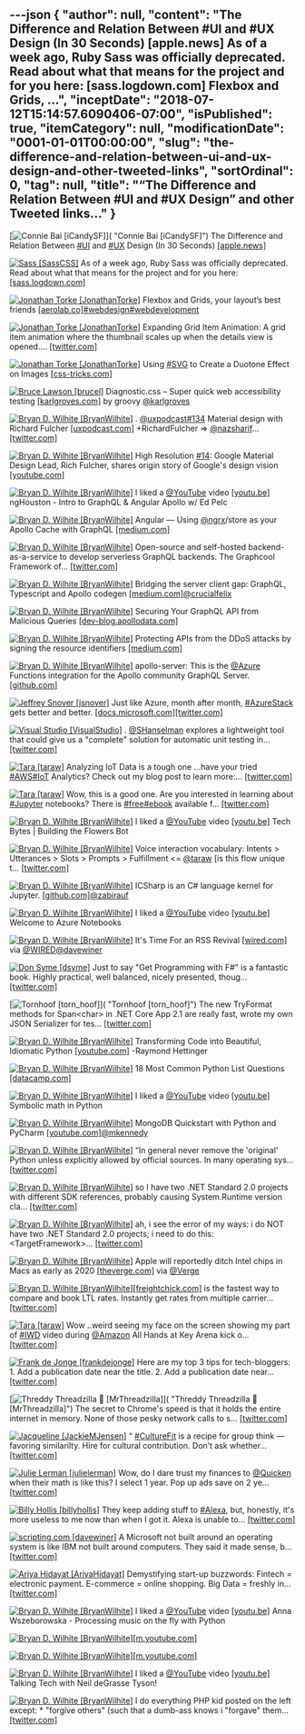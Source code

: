 ---json
{
  "author": null,
  "content": "The Difference and Relation Between     #UI and     #UX Design (In 30 Seconds)     [apple.news] As of a week ago, Ruby Sass was officially deprecated. Read about what that means for the project and for you here:     [sass.logdown.com] Flexbox and Grids, ...",
  "inceptDate": "2018-07-12T15:14:57.6090406-07:00",
  "isPublished": true,
  "itemCategory": null,
  "modificationDate": "0001-01-01T00:00:00",
  "slug": "the-difference-and-relation-between-ui-and-ux-design-and-other-tweeted-links",
  "sortOrdinal": 0,
  "tag": null,
  "title": "“The Difference and Relation Between #UI and #UX Design” and other Tweeted links…"
}
---

[<img alt="Connie Bai [iCandySF]" src="https://songhay.blob.core.windows.net/shared-social-twitter/iCandySF.jpg">]( "Connie Bai [iCandySF]") The Difference and Relation Between [#UI](http://twitter.com/search?q=%23UI) and [#UX](http://twitter.com/search?q=%23UX) Design (In 30 Seconds) [[apple.news]](https://apple.news/AEqspIlQ0M_ShDTZ5mqal3A)

[<img alt="Sass [SassCSS]" src="https://songhay.blob.core.windows.net/shared-social-twitter/SassCSS.jpg">](http://t.co/0BPxcZJDXM "Sass [SassCSS]") As of a week ago, Ruby Sass was officially deprecated. Read about what that means for the project and for you here: [[sass.logdown.com]](http://sass.logdown.com/posts/7081811)

[<img alt="Jonathan Torke [JonathanTorke]" src="https://songhay.blob.core.windows.net/shared-social-twitter/JonathanTorke.jpg">](https://t.co/AqIi91NbiM "Jonathan Torke [JonathanTorke]") Flexbox and Grids, your layout’s best friends [[aerolab.co]](https://aerolab.co/blog/flexbox-grids/)[#webdesign](http://twitter.com/search?q=%23webdesign)[#webdevelopment](http://twitter.com/search?q=%23webdevelopment)

[<img alt="Jonathan Torke [JonathanTorke]" src="https://songhay.blob.core.windows.net/shared-social-twitter/JonathanTorke.jpg">](https://t.co/AqIi91NbiM "Jonathan Torke [JonathanTorke]") Expanding Grid Item Animation: A grid item animation where the thumbnail scales up when the details view is opened.… [[twitter.com]](https://twitter.com/i/web/status/972960105237893120)

[<img alt="Jonathan Torke [JonathanTorke]" src="https://songhay.blob.core.windows.net/shared-social-twitter/JonathanTorke.jpg">](https://t.co/AqIi91NbiM "Jonathan Torke [JonathanTorke]") Using [#SVG](http://twitter.com/search?q=%23SVG) to Create a Duotone Effect on Images [[css-tricks.com]](https://css-tricks.com/using-svg-to-create-a-duotone-image-effect/)

[<img alt="Bruce Lawson [brucel]" src="https://songhay.blob.core.windows.net/shared-social-twitter/brucel.jpg">](https://t.co/XIlbZiDzyT "Bruce Lawson [brucel]") Diagnostic.css – Super quick web accessibility testing [[karlgroves.com]](http://www.karlgroves.com/2013/09/07/diagnostic-css-super-quick-web-accessibility-testing/) by groovy [@karlgroves](http://twitter.com/karlgroves)

[<img alt="Bryan D. Wilhite [BryanWilhite]" src="https://songhay.blob.core.windows.net/shared-social-twitter/BryanWilhite.jpeg">](http://t.co/UNdqV0Z1zz "Bryan D. Wilhite [BryanWilhite]") . [@uxpodcast](http://twitter.com/uxpodcast)[#134](http://twitter.com/search?q=%23134) Material design with Richard Fulcher [[uxpodcast.com]](https://uxpodcast.com/134-material-design-rich-fulcher/) +RichardFulcher =&gt; [@nazsharif](http://twitter.com/nazsharif)… [[twitter.com]](https://twitter.com/i/web/status/981256313677033472)

[<img alt="Bryan D. Wilhite [BryanWilhite]" src="https://songhay.blob.core.windows.net/shared-social-twitter/BryanWilhite.jpeg">](http://t.co/UNdqV0Z1zz "Bryan D. Wilhite [BryanWilhite]") High Resolution [#14](http://twitter.com/search?q=%2314): Google Material Design Lead, Rich Fulcher, shares origin story of Google's design vision [[youtube.com]](https://www.youtube.com/watch?v=djYQvI_MONI)

[<img alt="Bryan D. Wilhite [BryanWilhite]" src="https://songhay.blob.core.windows.net/shared-social-twitter/BryanWilhite.jpeg">](http://t.co/UNdqV0Z1zz "Bryan D. Wilhite [BryanWilhite]") I liked a [@YouTube](http://twitter.com/YouTube) video [[youtu.be]](http://youtu.be/EQFEf7Q0scg?a) ngHouston - Intro to GraphQL &amp; Angular Apollo w/ Ed Pelc

[<img alt="Bryan D. Wilhite [BryanWilhite]" src="https://songhay.blob.core.windows.net/shared-social-twitter/BryanWilhite.jpeg">](http://t.co/UNdqV0Z1zz "Bryan D. Wilhite [BryanWilhite]") Angular — Using [@ngrx](http://twitter.com/ngrx)/store as your Apollo Cache with GraphQL [[medium.com]](https://medium.com/@charliegreenman/angular-using-ngrx-store-as-your-apollo-cache-with-graphql-d6c539932219)

[<img alt="Bryan D. Wilhite [BryanWilhite]" src="https://songhay.blob.core.windows.net/shared-social-twitter/BryanWilhite.jpeg">](http://t.co/UNdqV0Z1zz "Bryan D. Wilhite [BryanWilhite]") Open-source and self-hosted backend-as-a-service to develop serverless GraphQL backends. The Graphcool Framework of… [[twitter.com]](https://twitter.com/i/web/status/981302172330545153)

[<img alt="Bryan D. Wilhite [BryanWilhite]" src="https://songhay.blob.core.windows.net/shared-social-twitter/BryanWilhite.jpeg">](http://t.co/UNdqV0Z1zz "Bryan D. Wilhite [BryanWilhite]") Bridging the server client gap: GraphQL, Typescript and Apollo codegen [[medium.com]](https://medium.com/@crucialfelix/bridging-the-server-client-gap-graphql-typescript-and-apollo-codegen-e5b54fa96ae2)[@crucialfelix](http://twitter.com/crucialfelix)

[<img alt="Bryan D. Wilhite [BryanWilhite]" src="https://songhay.blob.core.windows.net/shared-social-twitter/BryanWilhite.jpeg">](http://t.co/UNdqV0Z1zz "Bryan D. Wilhite [BryanWilhite]") Securing Your GraphQL API from Malicious Queries [[dev-blog.apollodata.com]](https://dev-blog.apollodata.com/securing-your-graphql-api-from-malicious-queries-16130a324a6b)

[<img alt="Bryan D. Wilhite [BryanWilhite]" src="https://songhay.blob.core.windows.net/shared-social-twitter/BryanWilhite.jpeg">](http://t.co/UNdqV0Z1zz "Bryan D. Wilhite [BryanWilhite]") Protecting APIs from the DDoS attacks by signing the resource identifiers [[medium.com]](https://medium.com/@gajus/protecting-apis-from-the-ddos-attacks-by-signing-the-pks-c1eca7cc7725)

[<img alt="Bryan D. Wilhite [BryanWilhite]" src="https://songhay.blob.core.windows.net/shared-social-twitter/BryanWilhite.jpeg">](http://t.co/UNdqV0Z1zz "Bryan D. Wilhite [BryanWilhite]") apollo-server: This is the [@Azure](http://twitter.com/Azure) Functions integration for the Apollo community GraphQL Server. [[github.com]](https://github.com/apollographql/apollo-server/tree/master/packages/apollo-server-azure-functions)

[<img alt="Jeffrey Snover [jsnover]" src="https://songhay.blob.core.windows.net/shared-social-twitter/jsnover.jpg">](https://t.co/QYHvGE7Gju "Jeffrey Snover [jsnover]") Just like Azure, month after month, [#AzureStack](http://twitter.com/search?q=%23AzureStack) gets better and better. [[docs.microsoft.com]](https://docs.microsoft.com/en-us/azure/azure-stack/azure-stack-update-1803)[[twitter.com]](https://twitter.com/jsnover/status/980876652157714432/photo/1)

[<img alt="Visual Studio [VisualStudio]" src="https://songhay.blob.core.windows.net/shared-social-twitter/VisualStudio.jpg">](http://t.co/OqnL9IGcUY "Visual Studio [VisualStudio]") . [@SHanselman](http://twitter.com/SHanselman) explores a lightweight tool that could give us a "complete" solution for automatic unit testing in… [[twitter.com]](https://twitter.com/i/web/status/980877824595722241)

[<img alt="Tara [taraw]" src="https://songhay.blob.core.windows.net/shared-social-twitter/taraw.jpeg">](http://t.co/4HS7ZMeZq4 "Tara [taraw]") Analyzing IoT Data is a tough one ...have your tried [#AWS](http://twitter.com/search?q=%23AWS)[#IoT](http://twitter.com/search?q=%23IoT) Analytics? Check out my blog post to learn more:… [[twitter.com]](https://twitter.com/i/web/status/972385976776609792)

[<img alt="Tara [taraw]" src="https://songhay.blob.core.windows.net/shared-social-twitter/taraw.jpeg">](http://t.co/4HS7ZMeZq4 "Tara [taraw]") Wow, this is a good one. Are you interested in learning about [#Jupyter](http://twitter.com/search?q=%23Jupyter) notebooks? There is [#free](http://twitter.com/search?q=%23free)[#ebook](http://twitter.com/search?q=%23ebook) available f… [[twitter.com]](https://twitter.com/i/web/status/972949119814852612)

[<img alt="Bryan D. Wilhite [BryanWilhite]" src="https://songhay.blob.core.windows.net/shared-social-twitter/BryanWilhite.jpeg">](http://t.co/UNdqV0Z1zz "Bryan D. Wilhite [BryanWilhite]") I liked a [@YouTube](http://twitter.com/YouTube) video [[youtu.be]](http://youtu.be/CrqYmErtA0k?a) Tech Bytes | Building the Flowers Bot

[<img alt="Bryan D. Wilhite [BryanWilhite]" src="https://songhay.blob.core.windows.net/shared-social-twitter/BryanWilhite.jpeg">](http://t.co/UNdqV0Z1zz "Bryan D. Wilhite [BryanWilhite]") Voice interaction vocabulary: Intents &gt; Utterances &gt; Slots &gt; Prompts &gt; Fulfillment &lt;= [@taraw](http://twitter.com/taraw) [is this flow unique t… [[twitter.com]](https://twitter.com/i/web/status/981268621711167488)

[<img alt="Bryan D. Wilhite [BryanWilhite]" src="https://songhay.blob.core.windows.net/shared-social-twitter/BryanWilhite.jpeg">](http://t.co/UNdqV0Z1zz "Bryan D. Wilhite [BryanWilhite]") ICSharp is an C# language kernel for Jupyter. [[github.com]](https://github.com/zabirauf/icsharp)[@zabirauf](http://twitter.com/zabirauf)

[<img alt="Bryan D. Wilhite [BryanWilhite]" src="https://songhay.blob.core.windows.net/shared-social-twitter/BryanWilhite.jpeg">](http://t.co/UNdqV0Z1zz "Bryan D. Wilhite [BryanWilhite]") I liked a [@YouTube](http://twitter.com/YouTube) video [[youtu.be]](http://youtu.be/aJkPWondiHk?a) Welcome to Azure Notebooks

[<img alt="Bryan D. Wilhite [BryanWilhite]" src="https://songhay.blob.core.windows.net/shared-social-twitter/BryanWilhite.jpeg">](http://t.co/UNdqV0Z1zz "Bryan D. Wilhite [BryanWilhite]") It's Time For an RSS Revival [[wired.com]](https://www.wired.com/story/rss-readers-feedly-inoreader-old-reader/?mbid=social_twitter_onsiteshare) via [@WIRED](http://twitter.com/WIRED)[@davewiner](http://twitter.com/davewiner)

[<img alt="Don Syme [dsyme]" src="https://songhay.blob.core.windows.net/shared-social-twitter/dsyme.jpeg">](http://t.co/FNdmncbXmQ "Don Syme [dsyme]") Just to say "Get Programming with F#" is a fantastic book. Highly practical, well balanced, nicely presented, thoug… [[twitter.com]](https://twitter.com/i/web/status/980797894558089216)

[<img alt="Tornhoof [torn_hoof]" src="https://songhay.blob.core.windows.net/shared-social-twitter/torn_hoof.jpg">]( "Tornhoof [torn_hoof]") The new TryFormat methods for Span&lt;char&gt; in .NET Core App 2.1 are really fast, wrote my own JSON Serializer for tes… [[twitter.com]](https://twitter.com/i/web/status/981230743589457922)

[<img alt="Bryan D. Wilhite [BryanWilhite]" src="https://songhay.blob.core.windows.net/shared-social-twitter/BryanWilhite.jpeg">](http://t.co/UNdqV0Z1zz "Bryan D. Wilhite [BryanWilhite]") Transforming Code into Beautiful, Idiomatic Python [[youtube.com]](https://www.youtube.com/watch?v=OSGv2VnC0go) -Raymond Hettinger

[<img alt="Bryan D. Wilhite [BryanWilhite]" src="https://songhay.blob.core.windows.net/shared-social-twitter/BryanWilhite.jpeg">](http://t.co/UNdqV0Z1zz "Bryan D. Wilhite [BryanWilhite]") 18 Most Common Python List Questions [[datacamp.com]](https://www.datacamp.com/community/tutorials/18-most-common-python-list-questions-learn-python)

[<img alt="Bryan D. Wilhite [BryanWilhite]" src="https://songhay.blob.core.windows.net/shared-social-twitter/BryanWilhite.jpeg">](http://t.co/UNdqV0Z1zz "Bryan D. Wilhite [BryanWilhite]") I liked a [@YouTube](http://twitter.com/YouTube) video [[youtu.be]](http://youtu.be/ubYAHTOHe4g?a) Symbolic math in Python

[<img alt="Bryan D. Wilhite [BryanWilhite]" src="https://songhay.blob.core.windows.net/shared-social-twitter/BryanWilhite.jpeg">](http://t.co/UNdqV0Z1zz "Bryan D. Wilhite [BryanWilhite]") MongoDB Quickstart with Python and PyCharm [[youtube.com]](https://www.youtube.com/watch?v=rlvGCTE4MI0)[@mkennedy](http://twitter.com/mkennedy)

[<img alt="Bryan D. Wilhite [BryanWilhite]" src="https://songhay.blob.core.windows.net/shared-social-twitter/BryanWilhite.jpeg">](http://t.co/UNdqV0Z1zz "Bryan D. Wilhite [BryanWilhite]") “In general never remove the 'original' Python unless explicitly allowed by official sources. In many operating sys… [[twitter.com]](https://twitter.com/i/web/status/980859319536111617)

[<img alt="Bryan D. Wilhite [BryanWilhite]" src="https://songhay.blob.core.windows.net/shared-social-twitter/BryanWilhite.jpeg">](http://t.co/UNdqV0Z1zz "Bryan D. Wilhite [BryanWilhite]") so I have two .NET Standard 2.0 projects with different SDK references, probably causing System.Runtime version cla… [[twitter.com]](https://twitter.com/i/web/status/981204736786354176)

[<img alt="Bryan D. Wilhite [BryanWilhite]" src="https://songhay.blob.core.windows.net/shared-social-twitter/BryanWilhite.jpeg">](http://t.co/UNdqV0Z1zz "Bryan D. Wilhite [BryanWilhite]") ah, i see the error of my ways: i do NOT have two .NET Standard 2.0 projects; i need to do this: &lt;TargetFramework&gt;… [[twitter.com]](https://twitter.com/i/web/status/981206343825555456)

[<img alt="Bryan D. Wilhite [BryanWilhite]" src="https://songhay.blob.core.windows.net/shared-social-twitter/BryanWilhite.jpeg">](http://t.co/UNdqV0Z1zz "Bryan D. Wilhite [BryanWilhite]") Apple will reportedly ditch Intel chips in Macs as early as 2020 [[theverge.com]](https://www.theverge.com/circuitbreaker/2018/4/2/17189372/apple-intel-chip-processors-macs-date?utm_campaign=theverge&utm_content=entry&utm_medium=social&utm_source=twitter) via [@Verge](http://twitter.com/Verge)

[<img alt="Bryan D. Wilhite [BryanWilhite]" src="https://songhay.blob.core.windows.net/shared-social-twitter/BryanWilhite.jpeg">](http://t.co/UNdqV0Z1zz "Bryan D. Wilhite [BryanWilhite]")[[freightchick.com]](http://FreightChick.com) is the fastest way to compare and book LTL rates. Instantly get rates from multiple carrier… [[twitter.com]](https://twitter.com/i/web/status/981287060957884416)

[<img alt="Tara [taraw]" src="https://songhay.blob.core.windows.net/shared-social-twitter/taraw.jpeg">](http://t.co/4HS7ZMeZq4 "Tara [taraw]") Wow ..weird seeing my face on the screen showing my part of [#IWD](http://twitter.com/search?q=%23IWD) video during [@Amazon](http://twitter.com/Amazon) All Hands at Key Arena kick o… [[twitter.com]](https://twitter.com/i/web/status/972383236801384448)

[<img alt="Frank de Jonge [frankdejonge]" src="https://songhay.blob.core.windows.net/shared-social-twitter/frankdejonge.jpg">](https://t.co/VbjDIc7jx8 "Frank de Jonge [frankdejonge]") Here are my top 3 tips for tech-bloggers: 1. Add a publication date near the title. 2. Add a publication date near… [[twitter.com]](https://twitter.com/i/web/status/972010186931036160)

[<img alt="Threddy Threadzilla 🦖 [MrThreadzilla]" src="https://songhay.blob.core.windows.net/shared-social-twitter/MrThreadzilla.jpg">]( "Threddy Threadzilla 🦖 [MrThreadzilla]") The secret to Chrome's speed is that it holds the entire internet in memory. None of those pesky network calls to s… [[twitter.com]](https://twitter.com/i/web/status/971262411188645888)

[<img alt="Jacqueline [JackieMJensen]" src="https://songhay.blob.core.windows.net/shared-social-twitter/JackieMJensen.jpg">](https://t.co/DYdE13nkCx "Jacqueline [JackieMJensen]") “ [#CultureFit](http://twitter.com/search?q=%23CultureFit) is a recipe for group think — favoring similarilty. Hire for cultural contribution. Don’t ask whether… [[twitter.com]](https://twitter.com/i/web/status/980583028970864640)

[<img alt="Julie Lerman [julielerman]" src="https://songhay.blob.core.windows.net/shared-social-twitter/julielerman.jpeg">](https://t.co/gBUhMHLXgK "Julie Lerman [julielerman]") Wow, do I dare trust my finances to [@Quicken](http://twitter.com/Quicken) when their math is like this? I select 1 year. Pop up ads save on 2 ye… [[twitter.com]](https://twitter.com/i/web/status/980796678440669184)

[<img alt="Billy Hollis [billyhollis]" src="https://songhay.blob.core.windows.net/shared-social-twitter/billyhollis.jpg">](https://t.co/LvJEYRzwk5 "Billy Hollis [billyhollis]") They keep adding stuff to [#Alexa](http://twitter.com/search?q=%23Alexa), but, honestly, it's more useless to me now than when I got it. Alexa is unable to… [[twitter.com]](https://twitter.com/i/web/status/981341250468147200)

[<img alt="scripting.com [davewiner]" src="https://songhay.blob.core.windows.net/shared-social-twitter/davewiner.jpg">](https://t.co/ztgzDGiyOj "scripting.com [davewiner]") A Microsoft not built around an operating system is like IBM not built around computers. They said it made sense, b… [[twitter.com]](https://twitter.com/i/web/status/980801113464111104)

[<img alt="Ariya Hidayat [AriyaHidayat]" src="https://songhay.blob.core.windows.net/shared-social-twitter/AriyaHidayat.jpg">](https://t.co/DBpikLDtuB "Ariya Hidayat [AriyaHidayat]") Demystifying start-up buzzwords: Fintech = electronic payment. E-commerce = online shopping. Big Data = freshly in… [[twitter.com]](https://twitter.com/i/web/status/980929693128916992)

[<img alt="Bryan D. Wilhite [BryanWilhite]" src="https://songhay.blob.core.windows.net/shared-social-twitter/BryanWilhite.jpeg">](http://t.co/UNdqV0Z1zz "Bryan D. Wilhite [BryanWilhite]") I liked a [@YouTube](http://twitter.com/YouTube) video [[youtu.be]](http://youtu.be/at2NppqIZok?a) Anna Wszeborowska - Processing music on the fly with Python

[<img alt="Bryan D. Wilhite [BryanWilhite]" src="https://songhay.blob.core.windows.net/shared-social-twitter/BryanWilhite.jpeg">](http://t.co/UNdqV0Z1zz "Bryan D. Wilhite [BryanWilhite]")[[m.youtube.com]](https://m.youtube.com/watch?v=lbV2SoeAggU)

[<img alt="Bryan D. Wilhite [BryanWilhite]" src="https://songhay.blob.core.windows.net/shared-social-twitter/BryanWilhite.jpeg">](http://t.co/UNdqV0Z1zz "Bryan D. Wilhite [BryanWilhite]")[[m.youtube.com]](https://m.youtube.com/watch?v=n2U88gvhiII)

[<img alt="Bryan D. Wilhite [BryanWilhite]" src="https://songhay.blob.core.windows.net/shared-social-twitter/BryanWilhite.jpeg">](http://t.co/UNdqV0Z1zz "Bryan D. Wilhite [BryanWilhite]") I liked a [@YouTube](http://twitter.com/YouTube) video [[youtu.be]](http://youtu.be/pqQrL1K0Z5g?a) Talking Tech with Neil deGrasse Tyson!

[<img alt="Bryan D. Wilhite [BryanWilhite]" src="https://songhay.blob.core.windows.net/shared-social-twitter/BryanWilhite.jpeg">](http://t.co/UNdqV0Z1zz "Bryan D. Wilhite [BryanWilhite]") I do everything PHP kid posted on the left except: * "forgive others" (such that a dumb-ass knows i "forgave" them… [[twitter.com]](https://twitter.com/i/web/status/980896164982661120)
